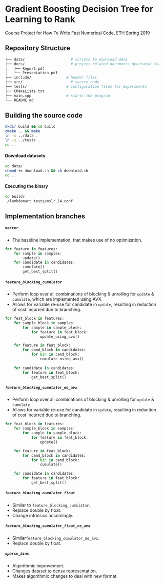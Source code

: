 # Gradient Boosting Decision Tree for Learning to Rank

Course Project for How To Write Fast Numerical Code, ETH Spring 2019

## Repository Structure

```bash
├── data/				      # scripts to download data
├── docs/				      # project-related documents generated along the course.
│	├── Report.pdf
│	└── Presentation.pdf
├── include/			    # header files
├── src/				      # source code
├── tests/				    # configuration files for experiments
├── CMakeLists.txt
├── main.cpp			    # starts the program
└── README.md
```
## Building the source code

```bash
mkdir build && cd build
cmake .. && make
ln -s ../data .
ln -s ../tests .
cd ..
```

#### Download datasets
```bash
cd data/
chmod +x download.sh && sh download.sh
cd ..
```

#### Executing the binary
```bash
cd build/
./lambdamart tests/mslr.14.conf
```

## Implementation branches

##### `master`
- The baseline implementation, that makes use of no optimization.
```python
for feature in features:
	for sample in samples:
		update()
	for candidate in candidates:
		cumulate()
		get_best_split()
```

#####  `feature_blocking_cumulator`
- Perform loop over all combinations of blocking & unrolling for `update` & `cumulate`, which are implemented using AVX.
- Allows for variable re-use for candidate in `update`, resulting in reduction of cost incurred due to branching.
```python
for feat_block in features:
	for sample_block in samples:
		for sample in sample_block:
			for feature in feat_block:
				update_using_avx()

	for feature in feat_block:
		for cand_block in candidates:
			for bin in cand_block:
				cumulate_using_avx()
	
	for candidate in candidates:
		for feature in feat_block:
			get_best_split() 
```

#####  `feature_blocking_cumulator_no_avx`
- Perform loop over all combinations of blocking & unrolling for `update` & `cumulate`
- Allows for variable re-use for candidate in `update`, resulting in reduction of cost incurred due to branching.
```python
for feat_block in features:
	for sample_block in samples:
		for sample in sample_block:
			for feature in feat_block:
				update()

	for feature in feat_block:
		for cand_block in candidates:
			for bin in cand_block:
				cumulate()
	
	for candidate in candidates:
		for feature in feat_block:
			get_best_split() 
```

#####  `feature_blocking_cumulator_float`
- Similar to `feature_blocking_cumulator`.
- Replace double by float.
- Change intrinsics accordingly.

#####  `feature_blocking_cumulator_float_no_avx`
- Similar`feature_blocking_cumulator_no_avx`.
- Replace double by float.

#####  `sparse_bins`
- Algorithmic improvement.
- Changes dataset to dense representation.
- Makes algorithmic changes to deal with new format.
